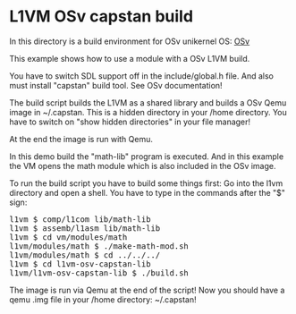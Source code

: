 L1VM OSv capstan build
======================
In this directory is a build environment for OSv unikernel OS:
[OSv](https://github.com/cloudius-systems/osv)

This example shows how to use a module with a OSv L1VM build.

You have to switch SDL support off in the include/global.h file.
And also must install "capstan" build tool. See OSv documentation!

The build script builds the L1VM as a shared library and builds a OSv Qemu image
in ~/.capstan. This is a hidden directory in your /home directory.
You have to switch on "show hidden directories" in your file manager!

At the end the image is run with Qemu.

In this demo build the "math-lib" program is executed.
And in this example the VM opens the math module which is also included in the OSv image.

To run the build script you have to build some things first:
Go into the l1vm directory and open a shell.
You have to type in the commands after the "$" sign:

<pre>
l1vm $ comp/l1com lib/math-lib
l1vm $ assemb/l1asm lib/math-lib
l1vm $ cd vm/modules/math
l1vm/modules/math $ ./make-math-mod.sh
l1vm/modules/math $ cd ../../../
l1vm $ cd l1vm-osv-capstan-lib
l1vm/l1vm-osv-capstan-lib $ ./build.sh
</pre>

The image is run via Qemu at the end of the script!
Now you should have a qemu .img file in your /home directory: ~/.capstan!
